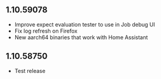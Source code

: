 <!-- https://developers.home-assistant.io/docs/add-ons/presentation#keeping-a-changelog -->

## 1.10.59078

- Improve expect evaluation tester to use in Job debug UI
- Fix log refresh on Firefox
- New aarch64 binaries that work with Home Assistant

## 1.10.58750

- Test release
